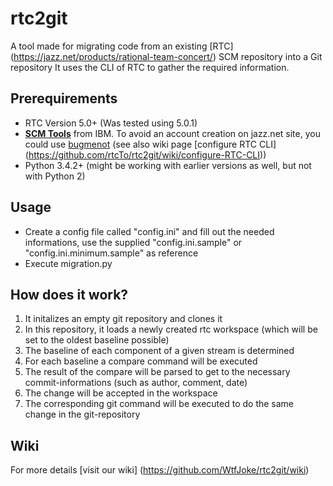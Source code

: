 # rtc2git
A tool made for migrating code from an existing [RTC] (https://jazz.net/products/rational-team-concert/) SCM repository into a Git repository
It uses the CLI of RTC to gather the required information.

## Prerequirements
- RTC Version 5.0+ (Was tested using 5.0.1)
- **[SCM Tools](https://jazz.net/downloads/rational-team-concert/releases/5.0.1?p=allDownloads)** from IBM. To avoid an account creation on jazz.net site, you could use [bugmenot](http://bugmenot.com/) (see also wiki page [configure RTC CLI] (https://github.com/rtcTo/rtc2git/wiki/configure-RTC-CLI))
- Python 3.4.2+ (might be working with earlier versions as well, but not with Python 2)

## Usage
- Create a config file called "config.ini" and fill out the needed informations, use the supplied "config.ini.sample" or "config.ini.minimum.sample" as reference
- Execute migration.py


## How does it work?
1. It initalizes an empty git repository and clones it
2. In this repository, it loads a newly created rtc workspace (which will be set to the oldest baseline possible)
3. The baseline of each component of a given stream is determined
4. For each baseline a compare command will be executed
5. The result of the compare will be parsed to get to the necessary commit-informations (such as author, comment, date)
6. The change will be accepted in the workspace
7. The corresponding git command will be executed to do the same change in the git-repository



## Wiki
For more details [visit our wiki] (https://github.com/WtfJoke/rtc2git/wiki)
